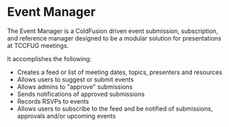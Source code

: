 Event Manager
=============

The Event Manager is a ColdFusion driven event submission, subscription, and reference manager designed to be a modular solution for presentations at TCCFUG meetings. 

It accomplishes the following:

- Creates a feed or list of meeting dates, topics, presenters and resources
- Allows users to suggest or submit events
- Allows admins to "approve" submissions
- Sends notifications of approved submissions
- Records RSVPs to events
- Allows users to subscribe to the feed and be notified of submissions, approvals and/or upcoming events
